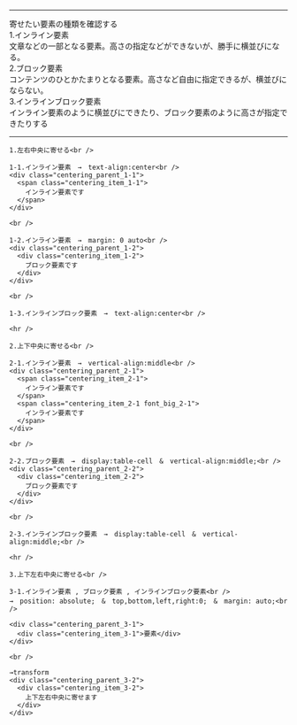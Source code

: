 <!DOCTYPE html>
<html lang="ja">
  <head>
    <meta charset="UTF-8" />
    <link rel="stylesheet" type="text/css" href="common.css" />
    <title>HTML5</title>
  </head>
  <body>
    <hr />
    寄せたい要素の種類を確認する<br />
    1.インライン要素<br />
    文章などの一部となる要素。高さの指定などができないが、勝手に横並びになる。<br />
    2.ブロック要素<br />
    コンテンツのひとかたまりとなる要素。高さなど自由に指定できるが、横並びにならない。<br />
    3.インラインブロック要素<br />
    インライン要素のように横並びにできたり、ブロック要素のように高さが指定できたりする<br />
    <hr />

    1.左右中央に寄せる<br />

    1-1.インライン要素　→　text-align:center<br />
    <div class="centering_parent_1-1">
      <span class="centering_item_1-1">
        インライン要素です
      </span>
    </div>

    <br />

    1-2.インライン要素　→　margin: 0 auto<br />
    <div class="centering_parent_1-2">
      <div class="centering_item_1-2">
        ブロック要素です
      </div>
    </div>

    <br />

    1-3.インラインブロック要素　→　text-align:center<br />

    <hr />

    2.上下中央に寄せる<br />

    2-1.インライン要素　→　vertical-align:middle<br />
    <div class="centering_parent_2-1">
      <span class="centering_item_2-1">
        インライン要素です
      </span>
      <span class="centering_item_2-1 font_big_2-1">
        インライン要素です
      </span>
    </div>

    <br />

    2-2.ブロック要素　→　display:table-cell　&　vertical-align:middle;<br />
    <div class="centering_parent_2-2">
      <div class="centering_item_2-2">
        ブロック要素です
      </div>
    </div>

    <br />

    2-3.インラインブロック要素　→　display:table-cell　&　vertical-align:middle;<br />

    <hr />

    3.上下左右中央に寄せる<br />

    3-1.インライン要素 , ブロック要素 , インラインブロック要素<br />
    →　position: absolute;　&　top,bottom,left,right:0;　&　margin: auto;<br />

    <div class="centering_parent_3-1">
      <div class="centering_item_3-1">要素</div>
    </div>

    <br />

    →transform
    <div class="centering_parent_3-2">
      <div class="centering_item_3-2">
        上下左右中央に寄せます
      </div>
    </div>

  </body>
</html>
